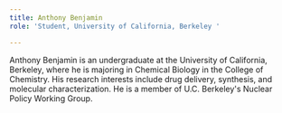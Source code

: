```yaml
---
title: Anthony Benjamin
role: 'Student, University of California, Berkeley '

---
```

Anthony Benjamin is an undergraduate at the University of California, Berkeley, where he is majoring in Chemical Biology in the College of Chemistry. His research interests include drug delivery, synthesis, and molecular characterization. He is a member of U.C. Berkeley's Nuclear Policy Working Group.